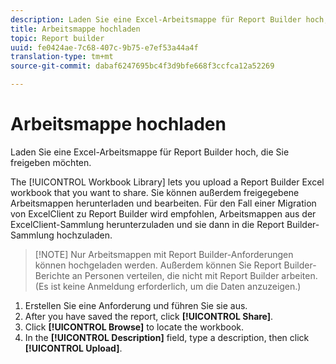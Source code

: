 ```yaml
---
description: Laden Sie eine Excel-Arbeitsmappe für Report Builder hoch, die Sie freigeben möchten.
title: Arbeitsmappe hochladen
topic: Report builder
uuid: fe0424ae-7c68-407c-9b75-e7ef53a44a4f
translation-type: tm+mt
source-git-commit: dabaf6247695bc4f3d9bfe668f3ccfca12a52269

---
```



# Arbeitsmappe hochladen

Laden Sie eine Excel-Arbeitsmappe für Report Builder hoch, die Sie freigeben möchten.

The [!UICONTROL Workbook Library] lets you upload a Report Builder Excel workbook that you want to share. Sie können außerdem freigegebene Arbeitsmappen herunterladen und bearbeiten. Für den Fall einer Migration von ExcelClient zu Report Builder wird empfohlen, Arbeitsmappen aus der ExcelClient-Sammlung herunterzuladen und sie dann in die Report Builder-Sammlung hochzuladen.

>[!NOTE] Nur Arbeitsmappen mit Report Builder-Anforderungen können hochgeladen werden. Außerdem können Sie Report Builder-Berichte an Personen verteilen, die nicht mit Report Builder arbeiten. (Es ist keine Anmeldung erforderlich, um die Daten anzuzeigen.)

1. Erstellen Sie eine Anforderung und führen Sie sie aus.
1. After you have saved the report, click **[!UICONTROL Share]**.
1. Click **[!UICONTROL Browse]** to locate the workbook.
1. In the **[!UICONTROL Description]** field, type a description, then click **[!UICONTROL Upload]**.
